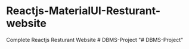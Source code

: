 # Reactjs-MaterialUI-Resturant-website
Complete Reactjs Resturant Website 
#   D B M S - P r o j e c t  
 "# DBMS-Project" 

